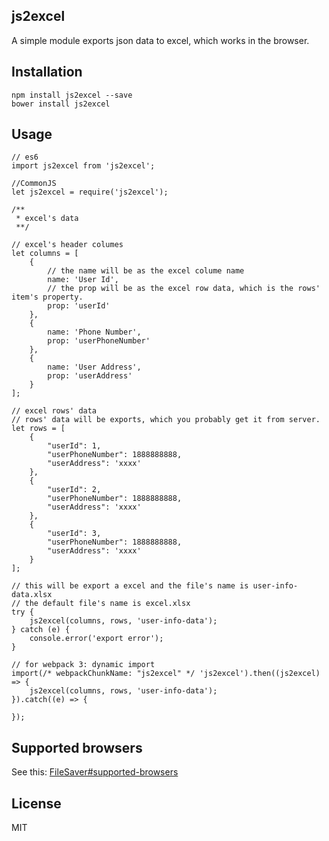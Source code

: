 ## js2excel
A simple module exports json data to excel, which works in the browser.

## Installation

```
npm install js2excel --save
bower install js2excel
```

## Usage
```
// es6
import js2excel from 'js2excel';

//CommonJS
let js2excel = require('js2excel');

/**
 * excel's data
 **/

// excel's header columes
let columns = [
    {
        // the name will be as the excel colume name
        name: 'User Id', 
        // the prop will be as the excel row data, which is the rows' item's property.
        prop: 'userId'     
    },
    {
        name: 'Phone Number',
        prop: 'userPhoneNumber'
    },
    {
        name: 'User Address',
        prop: 'userAddress'
    }
];

// excel rows' data
// rows' data will be exports, which you probably get it from server.
let rows = [
    {
        "userId": 1,
        "userPhoneNumber": 1888888888,
        "userAddress": 'xxxx'
    },
    {
        "userId": 2,
        "userPhoneNumber": 1888888888,
        "userAddress": 'xxxx'
    },
    {
        "userId": 3,
        "userPhoneNumber": 1888888888,
        "userAddress": 'xxxx'
    }
];

// this will be export a excel and the file's name is user-info-data.xlsx
// the default file's name is excel.xlsx
try {
    js2excel(columns, rows, 'user-info-data');
} catch (e) {
    console.error('export error');
}

// for webpack 3: dynamic import
import(/* webpackChunkName: "js2excel" */ 'js2excel').then((js2excel) => {
    js2excel(columns, rows, 'user-info-data');
}).catch((e) => {

});
```

## Supported browsers
See this: [FileSaver#supported-browsers](https://github.com/eligrey/FileSaver.js#supported-browsers)

## License
MIT
